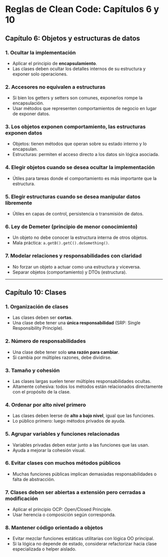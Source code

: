 # Reglas de Clean Code: Capítulos 6 y 10

## Capítulo 6: Objetos y estructuras de datos

### 1. Ocultar la implementación
- Aplicar el principio de **encapsulamiento**.
- Las clases deben ocultar los detalles internos de su estructura y exponer solo operaciones.

### 2. Accesores no equivalen a estructuras
- Si bien los getters y setters son comunes, exponerlos rompe la encapsulación.
- Usar métodos que representen comportamientos de negocio en lugar de exponer datos.

### 3. Los objetos exponen comportamiento, las estructuras exponen datos
- Objetos: tienen métodos que operan sobre su estado interno y lo encapsulan.
- Estructuras: permiten el acceso directo a los datos sin lógica asociada.

### 4. Elegir objetos cuando se desea ocultar la implementación
- Útiles para tareas donde el comportamiento es más importante que la estructura.

### 5. Elegir estructuras cuando se desea manipular datos libremente
- Útiles en capas de control, persistencia o transmisión de datos.

### 6. Ley de Demeter (principio de menor conocimiento)
- Un objeto no debe conocer la estructura interna de otros objetos.
- Mala práctica: `a.getB().getC().doSomething()`.

### 7. Modelar relaciones y responsabilidades con claridad
- No forzar un objeto a actuar como una estructura y viceversa.
- Separar objetos (comportamiento) y DTOs (estructura).

---

## Capítulo 10: Clases

### 1. Organización de clases
- Las clases deben ser **cortas**.
- Una clase debe tener una **única responsabilidad** (SRP: Single Responsibility Principle).

### 2. Número de responsabilidades
- Una clase debe tener solo **una razón para cambiar**.
- Si cambia por múltiples razones, debe dividirse.

### 3. Tamaño y cohesión
- Las clases largas suelen tener múltiples responsabilidades ocultas.
- Altamente cohesiva: todos los métodos están relacionados directamente con el propósito de la clase.

### 4. Ordenar por alto nivel primero
- Las clases deben leerse de **alto a bajo nivel**, igual que las funciones.
- Lo público primero: luego métodos privados de ayuda.

### 5. Agrupar variables y funciones relacionadas
- Variables privadas deben estar junto a las funciones que las usan.
- Ayuda a mejorar la cohesión visual.

### 6. Evitar clases con muchos métodos públicos
- Muchas funciones públicas implican demasiadas responsabilidades o falta de abstracción.

### 7. Clases deben ser abiertas a extensión pero cerradas a modificación
- Aplicar el principio OCP: Open/Closed Principle.
- Usar herencia o composición según corresponda.

### 8. Mantener código orientado a objetos
- Evitar mezclar funciones estáticas utilitarias con lógica OO principal.
- Si la lógica no depende de estado, considerar refactorizar hacia clase especializada o helper aislado.

